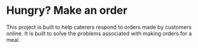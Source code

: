 # Hungry? Make an order

This project is built to help caterers respond to orders made by customers online. 
It is built to solve the problems associated with making orders for a meal. 	